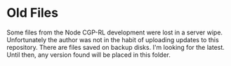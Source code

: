 # Old Files

Some files from the Node CGP-RL development were lost in a server wipe. Unfortunately the author was not in the habit of uploading updates to this repository. There are files saved on backup disks. I'm looking for the latest. Until then, any version found will be placed in this folder.